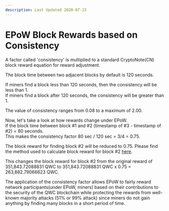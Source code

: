 ```yaml
---
description: Last Updated 2020-07-23
---
```


# EPoW Block Rewards based on Consistency

A factor called 'consistency' is multiplied to a standard CryptoNote\(CN\) block reward equation for reward adjustment.

The block time between two adjacent blocks by default is 120 seconds.

If miners find a block less than 120 seconds, then the consistency will be less than 1.  
If miners find a block after 120 seconds, the consistency will be greater than 1.

The value of consistency ranges from 0.08 to a maximum of 2.00.

Now, let's take a look at how rewards change under EPoW.  
If the block time between block \#1 and \#2 \(timestamp of \#3 - timestamp of \#2\) = 80 seconds.  
This makes the consistency factor  80 sec / 120 sec = 3/4  = 0.75.

The block reward for finding block \#2 will be reduced to 0.75. Please find the method used to calculate block reward for block \#2 [here](https://app.gitbook.com/@qwertycoin/s/qwertycoin-white-paper/~/drafts/-MCv9PsnU_pw7XL59E4E/consensus/cryptonote-proof-of-work/cryptonote-block-reward-calculation).

This changes the block reward for block \#2 from the original reward of 351,843.72088831 QWC to 351,843.72088831 QWC x 0.75 = 263,882.79066623 QWC.

The application of the consistency factor allows EPoW to fairly reward network participants\(under EPoW, miners\) based on their contributions to the security of the QWC blockchain while protecting the rewards from well-known majority attacks \(51% or 99% attack\) since miners do not gain anything by finding many blocks in a short period of time.



